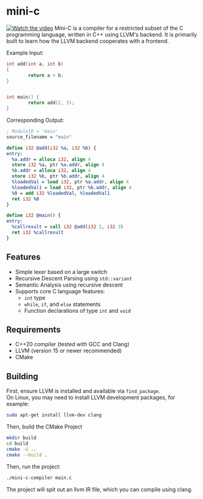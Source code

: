 # mini-c
[![Watch the video](https://img.youtube.com/vi/rlQPR69gjhY/0.jpg)](https://www.youtube.com/watch?v=rlQPR69gjhY)
Mini-C is a compiler for a restricted subset of the C programming language, written in C++ using LLVM's backend. It is primarily built to learn how the LLVM backend cooperates with a frontend. 

Example Input: 
```c
int add(int a, int b)
{
        return a + b;
}


int main() {
        return add(2, 3);
}
```

Corresponding Output:
```llvm
; ModuleID = 'main'
source_filename = "main"

define i32 @add(i32 %a, i32 %b) {
entry:
  %a.addr = alloca i32, align 4
  store i32 %a, ptr %a.addr, align 4
  %b.addr = alloca i32, align 4
  store i32 %b, ptr %b.addr, align 4
  %loadedVal = load i32, ptr %a.addr, align 4
  %loadedVal1 = load i32, ptr %b.addr, align 4
  %0 = add i32 %loadedVal, %loadedVal1
  ret i32 %0
}

define i32 @main() {
entry:
  %callresult = call i32 @add(i32 2, i32 3)
  ret i32 %callresult
}
```

## Features
- Simple lexer based on a large switch
- Recursive Descent Parsing using `std::variant`
- Semantic Analysis using recursive descent
- Supports core C language features:
  - `int` type
  - `while`, `if`, and `else` statements
  - Function declarations of type `int` and `void`

## Requirements
- C++20 compiler (tested with GCC and Clang)
- LLVM (version 15 or newer recommended)
- CMake

## Building
First, ensure LLVM is installed and available via `find_package`.  
On Linux, you may need to install LLVM development packages, for example:

```sh
sudo apt-get install llvm-dev clang
```

Then, build the CMake Project
```sh
mkdir build
cd build
cmake -G .. 
cmake --build . 
```

Then, run the project:

```sh
./mini-c-compiler main.c 
``` 

The project will spit out an llvm IR file, which you can compile using clang. 

